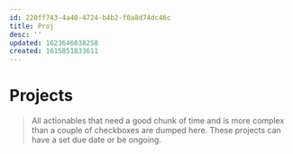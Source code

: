 ```yaml
---
id: 220ff743-4a40-4724-b4b2-f0a8d74dc46c
title: Proj
desc: ''
updated: 1623646038258
created: 1615851833611
---
```


# Projects

> All actionables that need a good chunk of time and is more complex than a couple of checkboxes are dumped here.
> These projects can have a set due date or be ongoing.

